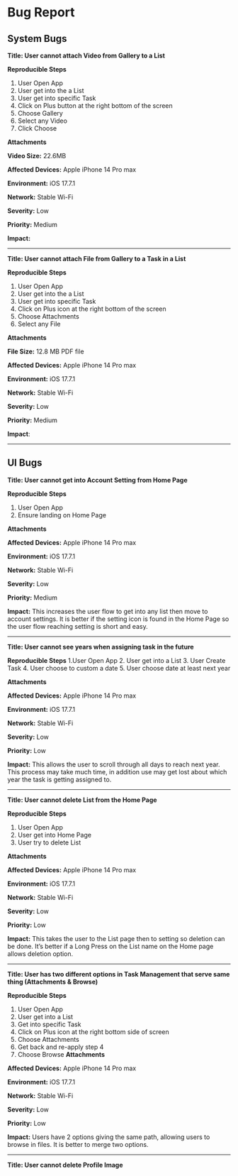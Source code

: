# Bug Report

## System Bugs

**Title: User cannot attach Video from Gallery to a List** 

**Reproducible Steps**
1. User Open App
2. User get into the a List 
3. User get into specific Task 
4. Click on Plus button at the right bottom of the screen 
5. Choose Gallery  
6. Select any Video 
7. Click Choose
   
**Attachments**

**Video Size:** 22.6MB 

**Affected Devices:** Apple iPhone 14 Pro max

**Environment:** iOS 17.7.1

**Network:** Stable Wi-Fi 

**Severity:** Low 

**Priority:** Medium 

**Impact:**

----------------------------------------------------

**Title: User cannot attach File from Gallery to a Task in a List** 

**Reproducible Steps**
1. User Open App
2. User get into the a List 
3. User get into specific Task 
4. Click on Plus icon at the right bottom of the screen 
5. Choose Attachments   
6. Select any File

**Attachments**

**File Size:** 12.8 MB PDF file 

**Affected Devices:** Apple iPhone 14 Pro max 

**Environment:** iOS 17.7.1

**Network:** Stable Wi-Fi 

**Severity:** Low 

**Priority:** Medium 

**Impact**:

----------------------------------------------------

## UI Bugs

**Title: User cannot get into Account Setting from Home Page** 

**Reproducible Steps**
1. User Open App 
2. Ensure landing on Home Page 

**Attachments** 

**Affected Devices:** Apple iPhone 14 Pro max 

**Environment:** iOS 17.7.1

**Network:** Stable Wi-Fi 

**Severity:** Low 

**Priority:** Medium 

**Impact:** This increases the user flow to get into any list then move to account settings. It is better if the setting icon is found in the Home Page so the user flow reaching setting is short and easy. 

----------------------------------------------------

**Title: User cannot see years when assigning task in the future**

**Reproducible Steps**
1.User Open App
2. User get into a List 
3. User Create Task
4. User choose to custom a date 
5. User choose date at least next year

**Attachments** 

**Affected Devices:** Apple iPhone 14 Pro max 

**Environment:** iOS 17.7.1

**Network:** Stable Wi-Fi 

**Severity:** Low 

**Priority:** Low 

**Impact:** This allows the user to scroll through all days to reach next year. This process may take much time, in addition use may get lost about which year the task is getting assigned to.  

----------------------------------------------------

**Title: User cannot delete List from the Home Page**

**Reproducible Steps**
1. User Open App 
2. User get into Home Page 
3. User try to delete List 

**Attachments** 

**Affected Devices:** Apple iPhone 14 Pro max 

**Environment:** iOS 17.7.1

**Network:** Stable Wi-Fi 

**Severity:** Low 

**Priority:** Low 

**Impact:** This takes the user to the List page then to setting so deletion can be done. It’s better if a Long Press on the List name on the Home page allows deletion option. 

----------------------------------------------------

**Title: User has two different options in Task Management that serve same thing (Attachments & Browse)**

**Reproducible Steps**
1. User Open App 
2. User get into a List
3. Get into specific Task
4. Click on Plus icon at the right bottom side of screen 
5. Choose Attachments 
6. Get back and re-apply step 4
8. Choose Browse 
**Attachments** 

**Affected Devices:** Apple iPhone 14 Pro max 

**Environment:** iOS 17.7.1

**Network:** Stable Wi-Fi 

**Severity:** Low

**Priority:** Low 

**Impact:** Users have 2 options giving the same path, allowing users to browse in files. It is better to merge two options. 

----------------------------------------------------

**Title: User cannot delete Profile Image**
